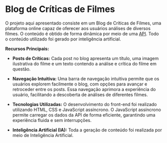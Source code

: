 # Blog de Críticas de Filmes

O projeto aqui apresentado consiste em um Blog de Críticas de Filmes, uma plataforma online capaz de oferecer aos usuários análises de diversos filmes. O conteúdo é obtido de forma dinâmica por meio de uma [API](https://github.com/renatog17/api_posts-blog). Todo o conteúdo utilizado foi gerado por inteligência artificial.

**Recursos Principais:**

- **Posts de Críticas:** Cada post no blog apresenta um título, uma imagem ilustrativa do filme e um texto contendo a análise e crítica do filme em questão.

- **Navegação Intuitiva:** Uma barra de navegação intuitiva permite que os usuários explorem facilmente o blog, com opções para avançar e retroceder entre os posts. Essa navegação aprimora a experiência do usuário, facilitando a descoberta de análises de diferentes filmes.

- **Tecnologias Utilizadas:** O desenvolvimento do front-end foi realizado utilizando HTML, CSS e JavaScript assíncrono. O JavaScript assíncrono permite carregar os dados da API de forma eficiente, garantindo uma experiência fluida e sem interrupções.

- **Inteligência Artificial (IA):** Toda a geração de conteúdo foi realizada por meio de Inteligência Artificial.


